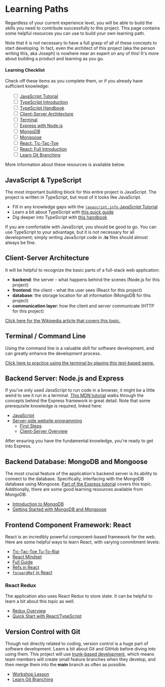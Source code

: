 # Learning Paths
Regardless of your current experience level, you will be able to build the skills you need to contribute successfully to this project. This page contains some helpful resources you can use to build your own learning path.

Note that it is not necessary to have a full grasp of all of these concepts to start developing. In fact, even the architect of this project (aka the person writing this, aka Joseph) is nowhere near an expert on any of this! It's more about building a product and learning as you go.

#### Learning Checklist
Check off these items as you complete them, or if you already have sufficient knowledge:

<ul style="list-style-type: none">
<input type="checkbox" id="js"> <a href="https://javascript.info/">JavaScript Tutorial</a><br>
<input type="checkbox" id="ts"> <a href="https://www.typescriptlang.org/docs/handbook/typescript-in-5-minutes.html">TypeScript Introduction</a><br>
<input type="checkbox" id="ts-hb"> <a href="https://www.typescriptlang.org/docs/handbook/intro.html">TypeScript Handbook</a><br>
<input type="checkbox" id="csa"> <a href="https://en.wikipedia.org/wiki/Client%E2%80%93server_model">Client-Server Architecture</a><br>
<input type="checkbox" id="term"> <a href="http://www.mprat.org/Terminus/">Terminal</a><br>
<input type="checkbox" id="exp"> <a href="https://developer.mozilla.org/en-US/docs/Learn/Server-side/Express_Nodejs">Express with Node.js</a><br>
<input type="checkbox" id="mdb"> <a href="https://www.mongodb.com/docs/manual/introduction/">MongoDB</a><br>
<input type="checkbox" id="mgs"> <a href="https://www.mongodb.com/developer/languages/javascript/getting-started-with-mongodb-and-mongoose/">Mongoose</a><br>
<input type="checkbox" id="rttt"> <a href="https://react.dev/learn/tutorial-tic-tac-toe">React: Tic-Tac-Toe</a><br>
<input type="checkbox" id="rfull"> <a href="https://react.dev/learn/describing-the-ui">React: Full Introduction</a><br>
<input type="checkbox" id="lgb"> <a href="https://learngitbranching.js.org/">Learn Git Branching</a><br>
</ul>

<script>
  document.querySelectorAll("input").forEach(inputElement => {
    const elementId = `${inputElement.id}`;

    inputElement.checked = localStorage.getItem(elementId) === 'checked';
    inputElement.onchange = e => {
      if (e.target.checked) {
        localStorage.setItem(elementId, 'checked');
      } else {
          localStorage.setItem(elementId, 'not-checked');
      }
    };
  });
</script>

More information about these resources is available below.

## JavaScript & TypeScript
The most important building block for this entire project is JavaScript. The project is written in TypeScript, but most of it looks like JavaScript.

- Fill in any knowledge gaps with the [`javascript.info` JavaScript Tutorial](https://javascript.info/)
- Learn a bit about TypeScript with [this quick guide](https://www.typescriptlang.org/docs/handbook/typescript-in-5-minutes.html)
- Dig deeper into TypeScript with [this handbook](https://www.typescriptlang.org/docs/handbook/intro.html)

If you are comfortable with JavaScript, you should be good to go. You can use TypeScript to your advantage, but it is not necessary for all development; simply writing JavaScript code in **.ts** files should almost always be fine.

## Client-Server Architecture
It will be helpful to recognize the basic parts of a full-stack web application:

- **backend**: the server - what happens behind the scenes (Node.js for this project)
- **frontend**: the client - what the user sees (React for this project)
- **database**: the storage location for all information (MongoDB for this project)
- **communication layer**: how the client and server communicate (HTTP for this project)

[Click here for the Wikipedia article that covers this topic.](https://en.wikipedia.org/wiki/Client%E2%80%93server_model)

## Terminal / Command Line
Using the command line is a valuable skill for software development, and can greatly enhance the development process.

[Click here to practice using the terminal by playing this text-based game.](http://www.mprat.org/Terminus/)

## Backend Server: Node.js and Express
If you've only used JavaScript to run code in a browser, it might be a little weird to see it run in a terminal. [This MDN tutorial](https://developer.mozilla.org/en-US/docs/Learn/Server-side/Express_Nodejs) walks through the concepts behind the Express framework in great detail. Note that some prerequisite knowledge is required, linked here:

- [JavaScript](https://developer.mozilla.org/en-US/docs/Web/JavaScript)
- [Server-side website programming](https://developer.mozilla.org/en-US/docs/Learn/Server-side)
  - [First Steps](https://developer.mozilla.org/en-US/docs/Learn/Server-side/First_steps)
  - [Client-Server Overview](https://developer.mozilla.org/en-US/docs/Learn/Server-side/First_steps/Client-Server_overview)

After ensuring you have the fundamental knowledge, you're ready to get into Express.

## Backend Database: MongoDB and Mongoose
The most crucial feature of the application's backend server is its ability to connect to the database. Specifically, interfacing with the MongoDB database using Mongoose. [Part of the Express tutorial](https://developer.mozilla.org/en-US/docs/Learn/Server-side/Express_Nodejs/mongoose) covers this topic. Additionally, there are some good learning resources available from MongoDB:

- [Introduction to MongoDB](https://www.mongodb.com/docs/manual/introduction/)
- [Getting Started with MongoDB and Mongoose](https://www.mongodb.com/developer/languages/javascript/getting-started-with-mongodb-and-mongoose/)

## Frontend Component Framework: React
React is an incredibly powerful component-based framework for the web. Here are some helpful ways to learn React, with varying commitment levels:

- [Tic-Tac-Toe Tu-To-Rial](https://react.dev/learn/tutorial-tic-tac-toe)
- [React Mindset](https://react.dev/learn/thinking-in-react)
- [Full Guide](https://react.dev/learn/describing-the-ui)
- [Refs in React](https://react.dev/learn/manipulating-the-dom-with-refs)
- [`forwardRef` in React](https://www.youtube.com/watch?v=-vw6uG1JSEA)

### React Redux
The application also uses React Redux to store state. It can be helpful to learn a bit about this topic as well.

- [Redux Overview](https://redux.js.org/tutorials/essentials/part-1-overview-concepts)
- [Quick Start with React/TypeScript](https://react-redux.js.org/tutorials/typescript-quick-start)

## Version Control with Git
Though not directly related to coding, version control is a huge part of software development. Learn a bit about Git and GitHub before diving into using them. This project will use [trunk-based development](https://www.atlassian.com/continuous-delivery/continuous-integration/trunk-based-development), which means team members will create small feature branches when they develop, and then merge them into the **main** branch as often as possible.

- [Workshop Lesson](https://hylandtechclub.com/capstone/GitHubLesson/StudentDesc.html)
- [Learn Git Branching](https://learngitbranching.js.org/)
